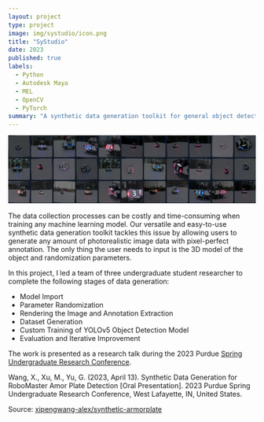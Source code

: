 ```yaml
---
layout: project
type: project
image: img/systudio/icon.png
title: "SyStudio"
date: 2023
published: true
labels:
  - Python
  - Autodesk Maya
  - MEL
  - OpenCV
  - PyTorch
summary: "A synthetic data generation toolkit for general object detection applications."
---
```


<img class="img-fluid" src="../img/systudio/icon1.png">

The data collection processes can be costly and time-consuming when training any machine learning model. Our versatile and easy-to-use synthetic data generation toolkit tackles this issue by allowing users to generate any amount of photorealistic image data with pixel-perfect annotation. The only thing the user needs to input is the 3D model of the object and randomization parameters.

In this project, I led a team of three undergraduate student researcher to complete the following stages of data generation:
 - Model Import
 - Parameter Randomization
 - Rendering the Image and Annotation Extraction
 - Dataset Generation
 - Custom Training of YOLOv5 Object Detection Model
 - Evaluation and Iterative Improvement

The work is presented as a research talk during the 2023 Purdue <a href="https://www.purdue.edu/undergrad-research/conferences/spring/archive/documents/AbstractBooklet_Spring2023.pdf#page=442">Spring Undergraduate Research Conference</a>.

Wang, X., Xu, M., Yu, G. (2023, April 13). Synthetic Data Generation for RoboMaster Amor Plate Detection [Oral
Presentation]. 2023 Purdue Spring Undergraduate Research Conference, West Lafayette, IN, United States.


Source: <a href="https://github.com/xipengwang-alex/synthetic-armorplate">xipengwang-alex/synthetic-armorplate</a>

